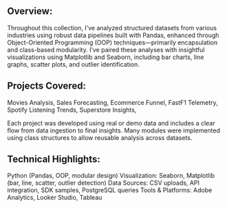 Overview:
---------
Throughout this collection, I’ve analyzed structured datasets from various industries using robust data pipelines built with Pandas, enhanced through Object-Oriented Programming (OOP) techniques—primarily encapsulation and class-based modularity. I’ve paired these analyses with insightful visualizations using Matplotlib and Seaborn, including bar charts, line graphs, scatter plots, and outlier identification.

Projects Covered:
----------------
Movies Analysis,
Sales Forecasting,
Ecommerce Funnel,
FastF1 Telemetry,
Spotify Listening Trends,
Superstore Insights,

Each project was developed using real or demo data and includes a clear flow from data ingestion to final insights. Many modules were implemented using class structures to allow reusable analysis across datasets.

Technical Highlights:
---------------------
Python (Pandas, OOP, modular design)
Visualization: Seaborn, Matplotlib (bar, line, scatter, outlier detection)
Data Sources: CSV uploads, API integration, SDK samples, PostgreSQL queries
Tools & Platforms: Adobe Analytics, Looker Studio, Tableau
